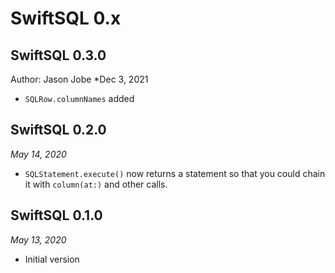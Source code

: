 # SwiftSQL 0.x

## SwiftSQL 0.3.0
Author: Jason Jobe
*Dec 3, 2021

- `SQLRow.columnNames` added

## SwiftSQL 0.2.0

*May 14, 2020*

- `SQLStatement.execute()` now returns a statement so that you could chain it with `column(at:)` and other calls.


## SwiftSQL 0.1.0

*May 13, 2020*

- Initial version
